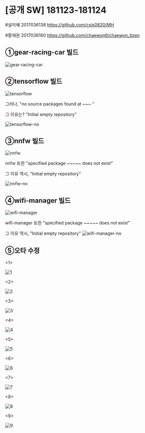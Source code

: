 [공개 SW] 181123-181124 
=================

#설미혜 2017036138 https://github.com/csjs0820/MH

#황채원 2017036160 https://github.com/chaewon6/chaewon_tizen





①gear-racing-car 빌드
--------------------

![gear-racing-car](https://user-images.githubusercontent.com/45282364/49211483-0291f800-f403-11e8-812e-3958d98afa6e.png)









②tensorflow 빌드
--------------

![tensorflow](https://user-images.githubusercontent.com/45282364/49210338-3586bc80-f400-11e8-91d4-ecd7b85e44bf.png)

 그러나, "no source packages found at ~~~ "
 
 그 이유는? "Initial empty repository"
 
 
![tensorflow-no](https://user-images.githubusercontent.com/45282364/49210497-8f878200-f400-11e8-8667-4c55f7a943bc.png)










 ③nnfw 빌드
 ----------
![nnfw](https://user-images.githubusercontent.com/45282364/49210954-ba260a80-f401-11e8-9394-f0d17164fa98.png)


nnfw 또한 "specified package ~~~~~ does not exist"

그 이유 역시, "Initial empty repository"


![nnfw-no](https://user-images.githubusercontent.com/45282364/49211066-0d985880-f402-11e8-85a5-54fa41bb8af3.png)








④wifi-manager 빌드
-----------

![wifi-manager](https://user-images.githubusercontent.com/45282364/49211211-636d0080-f402-11e8-8048-6cfdba9f5359.png)


wifi-manager 또한 "specified package ~~~~~ does not exist"

그 이유 역시, "Initial empty repository"
![wifi-manager-no](https://user-images.githubusercontent.com/45282364/49211319-a7f89c00-f402-11e8-9727-9185bff1d343.png)






⑤오타 수정
----------
<1>


![1](https://user-images.githubusercontent.com/45282364/49278591-9974b800-f4c8-11e8-9a6b-6e554c6b6484.png)


<2>


![2](https://user-images.githubusercontent.com/45282364/49278592-9974b800-f4c8-11e8-968d-a8350824e63f.png)


<3>


![3](https://user-images.githubusercontent.com/45282364/49278593-9a0d4e80-f4c8-11e8-9914-900a30f19b27.png)


<4>


![4](https://user-images.githubusercontent.com/45282364/49278594-9a0d4e80-f4c8-11e8-9344-dd4289c5bb2d.png)


<5>


![5](https://user-images.githubusercontent.com/45282364/49278595-9a0d4e80-f4c8-11e8-8952-84e410201187.png)


<6>


![6](https://user-images.githubusercontent.com/45282364/49283382-f1192080-f4d4-11e8-97c8-2cc3fd21710b.png)


<7>


![7](https://user-images.githubusercontent.com/45282364/49283383-f1192080-f4d4-11e8-888d-f9d54545cc0c.png)


<8>


![8](https://user-images.githubusercontent.com/45282364/49284214-3c343300-f4d7-11e8-9aaa-ba291dd8940e.png)


<9>


![9](https://user-images.githubusercontent.com/45282364/49286430-7e607300-f4dd-11e8-864e-05e938ae77a5.png)


